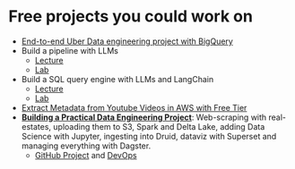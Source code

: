 # Free projects you could work on

- [End-to-end Uber Data engineering project with BigQuery](https://www.youtube.com/watch?v=WpQECq5Hx9g)
- Build a pipeline with LLMs
  - [Lecture](https://www.dataengineer.io/course/large-language-models-day-1-lecture)
  - [Lab](https://www.dataengineer.io/course/large-language-models-day-1-lab)
- Build a SQL query engine with LLMs and LangChain
  - [Lecture](https://www.dataengineer.io/course/large-language-models-day-2-lecture)
  - [Lab](https://www.dataengineer.io/course/large-language-models-day-2-lab)
- [Extract Metadata from Youtube Videos in AWS with Free Tier](https://github.com/Proggleb/youtube_data_engineering_project)
- **[Building a Practical Data Engineering Project](https://www.ssp.sh/blog/data-engineering-project-in-twenty-minutes/)**: Web-scraping with real-estates, uploading them to S3, Spark and Delta Lake, adding Data Science with Jupyter, ingesting into Druid, dataviz with Superset and managing everything with Dagster.
  - [GitHub Project](https://github.com/sspaeti-com/practical-data-engineering) and [DevOps](https://github.com/sspaeti-com/practical-data-engineering)
